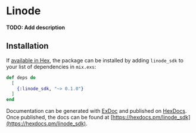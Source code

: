 # Linode

**TODO: Add description**

## Installation

If [available in Hex](https://hex.pm/docs/publish), the package can be installed
by adding `linode_sdk` to your list of dependencies in `mix.exs`:

```elixir
def deps do
  [
    {:linode_sdk, "~> 0.1.0"}
  ]
end
```

Documentation can be generated with [ExDoc](https://github.com/elixir-lang/ex_doc)
and published on [HexDocs](https://hexdocs.pm). Once published, the docs can
be found at [https://hexdocs.pm/linode_sdk](https://hexdocs.pm/linode_sdk).

